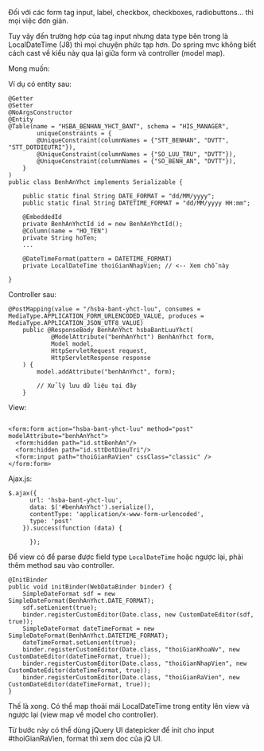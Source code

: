 Đối với các form tag input, label, checkbox, checkboxes, radiobuttons... thì mọi việc đơn giản. 

Tuy vậy đến trường hợp của tag input nhưng data type bên trong là LocalDateTime (J8) thì mọi chuyện phức tạp hơn. Do spring mvc không biết cách cast về kiểu này qua lại giữa form và controller (model map).

Mong muốn:

Ví dụ có entity sau:

```
@Getter
@Setter
@NoArgsConstructor
@Entity
@Table(name = "HSBA_BENHAN_YHCT_BANT", schema = "HIS_MANAGER",
        uniqueConstraints = {
        @UniqueConstraint(columnNames = {"STT_BENHAN", "DVTT", "STT_DOTDIEUTRI"}),
        @UniqueConstraint(columnNames = {"SO_LUU_TRU", "DVTT"}),
        @UniqueConstraint(columnNames = {"SO_BENH_AN", "DVTT"}),
    }
)
public class BenhAnYhct implements Serializable {

    public static final String DATE_FORMAT = "dd/MM/yyyy";
    public static final String DATETIME_FORMAT = "dd/MM/yyyy HH:mm";

    @EmbeddedId
    private BenhAnYhctId id = new BenhAnYhctId();
    @Column(name = "HO_TEN")
    private String hoTen;
    ...

    @DateTimeFormat(pattern = DATETIME_FORMAT)
    private LocalDateTime thoiGianNhapVien; // <-- Xem chỗ này 

}
```

Controller sau:

```
@PostMapping(value = "/hsba-bant-yhct-luu", consumes = MediaType.APPLICATION_FORM_URLENCODED_VALUE, produces = MediaType.APPLICATION_JSON_UTF8_VALUE)
    public @ResponseBody BenhAnYhct hsbaBantLuuYhct(
            @ModelAttribute("benhAnYhct") BenhAnYhct form,
            Model model,
            HttpServletRequest request,
            HttpServletResponse response
    ) {
        model.addAttribute("benhAnYhct", form);

        // Xử lý lưu dữ liệu tại đây
    }
```        

View:

```

<form:form action="hsba-bant-yhct-luu" method="post" modelAttribute="benhAnYhct">
  <form:hidden path="id.sttBenhAn"/>
  <form:hidden path="id.sttDotDieuTri"/>
  <form:input path="thoiGianRaVien" cssClass="classic" />
</form:form>
```

Ajax.js:

```
$.ajax({
      url: 'hsba-bant-yhct-luu',
      data: $('#benhAnYhct').serialize(),
      contentType: 'application/x-www-form-urlencoded',
      type: 'post'
    }).success(function (data) {

      });
```

Để view có để parse được field type `LocalDateTime` hoặc ngược lại, phải thêm method sau vào controller.

```
@InitBinder
public void initBinder(WebDataBinder binder) {
    SimpleDateFormat sdf = new SimpleDateFormat(BenhAnYhct.DATE_FORMAT);
    sdf.setLenient(true);
    binder.registerCustomEditor(Date.class, new CustomDateEditor(sdf, true));
    SimpleDateFormat dateTimeFormat = new SimpleDateFormat(BenhAnYhct.DATETIME_FORMAT);
    dateTimeFormat.setLenient(true);
    binder.registerCustomEditor(Date.class, "thoiGianKhoaNv", new CustomDateEditor(dateTimeFormat, true));
    binder.registerCustomEditor(Date.class, "thoiGianNhapVien", new CustomDateEditor(dateTimeFormat, true));
    binder.registerCustomEditor(Date.class, "thoiGianRaVien", new CustomDateEditor(dateTimeFormat, true));
}
```

Thế là xong. Có thể map thoải mái LocalDateTime trong entity lên view và ngược lại (view map về model cho controller).

Từ bước này có thể dùng jQuery UI datepicker để init cho input #thoiGianRaVien, format thì xem doc của jQ UI.
